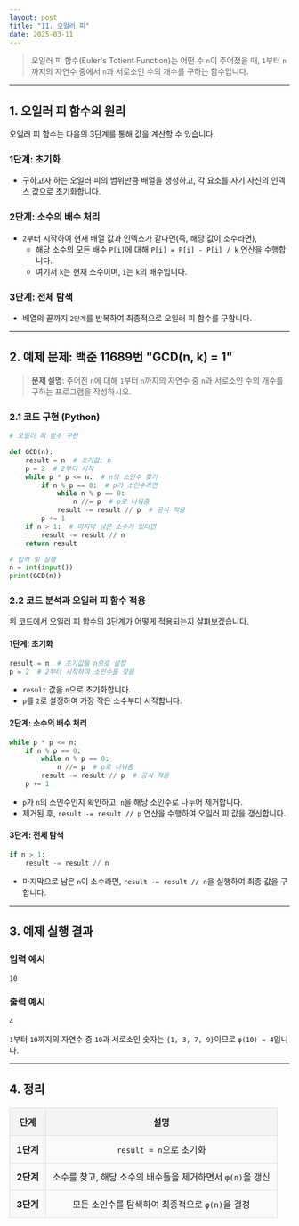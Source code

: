 ```yaml
---
layout: post
title: "11. 오일러 피"
date: 2025-03-11
---
```


> 오일러 피 함수(Euler's Totient Function)는 어떤 수 `n`이 주어졌을 때, `1`부터 `n`까지의 자연수 중에서 `n`과 서로소인 수의 개수를 구하는 함수입니다.

---

## 1. 오일러 피 함수의 원리

오일러 피 함수는 다음의 3단계를 통해 값을 계산할 수 있습니다.

### **1단계: 초기화**
- 구하고자 하는 오일러 피의 범위만큼 배열을 생성하고, 각 요소를 자기 자신의 인덱스 값으로 초기화합니다.

### **2단계: 소수의 배수 처리**
- `2`부터 시작하여 현재 배열 값과 인덱스가 같다면(즉, 해당 값이 소수라면),
  - 해당 소수의 모든 배수 `P[i]`에 대해 `P[i] = P[i] - P[i] / k` 연산을 수행합니다.
  - 여기서 `k`는 현재 소수이며, `i`는 `k`의 배수입니다.

### **3단계: 전체 탐색**
- 배열의 끝까지 `2단계`를 반복하여 최종적으로 오일러 피 함수를 구합니다.

---

## 2. 예제 문제: 백준 11689번 "GCD(n, k) = 1"

> **문제 설명**: 주어진 `n`에 대해 `1`부터 `n`까지의 자연수 중 `n`과 서로소인 수의 개수를 구하는 프로그램을 작성하시오.

### **2.1 코드 구현 (Python)**

```python
# 오일러 피 함수 구현

def GCD(n):
    result = n  # 초기값: n
    p = 2  # 2부터 시작
    while p * p <= n:  # n의 소인수 찾기
        if n % p == 0:  # p가 소인수라면
            while n % p == 0:
                n //= p  # p로 나눠줌
            result -= result // p  # 공식 적용
        p += 1
    if n > 1:  # 마지막 남은 소수가 있다면
        result -= result // n
    return result

# 입력 및 실행
n = int(input())
print(GCD(n))
```

### **2.2 코드 분석과 오일러 피 함수 적용**

위 코드에서 오일러 피 함수의 3단계가 어떻게 적용되는지 살펴보겠습니다.

#### **1단계: 초기화**
```python
result = n  # 초기값을 n으로 설정
p = 2  # 2부터 시작하여 소인수를 찾음
```
- `result` 값을 `n`으로 초기화합니다.
- `p`를 `2`로 설정하여 가장 작은 소수부터 시작합니다.

#### **2단계: 소수의 배수 처리**
```python
while p * p <= n:
    if n % p == 0:
        while n % p == 0:
            n //= p  # p로 나눠줌
        result -= result // p  # 공식 적용
    p += 1
```
- `p`가 `n`의 소인수인지 확인하고, `n`을 해당 소인수로 나누어 제거합니다.
- 제거된 후, `result -= result // p` 연산을 수행하여 오일러 피 값을 갱신합니다.

#### **3단계: 전체 탐색**
```python
if n > 1:
    result -= result // n
```
- 마지막으로 남은 `n`이 소수라면, `result -= result // n`을 실행하여 최종 값을 구합니다.

---

## 3. 예제 실행 결과

### **입력 예시**
```
10
```

### **출력 예시**
```
4
```

`1`부터 `10`까지의 자연수 중 `10`과 서로소인 숫자는 `{1, 3, 7, 9}`이므로 `φ(10) = 4`입니다.

---

## 4. 정리

| 단계  | 설명 |
|-------|------------------------------------------------|
| **1단계** | `result = n`으로 초기화 |
| **2단계** | 소수를 찾고, 해당 소수의 배수들을 제거하면서 `φ(n)`을 갱신 |
| **3단계** | 모든 소인수를 탐색하여 최종적으로 `φ(n)`을 결정 |

<style>
  table {
    width: 100%;
    border-collapse: collapse;
    margin: 20px 0;
  }

  th, td {
    border: 2px solid #333;
    padding: 12px;
    text-align: center;
  }

  th {
    background-color: #f4f4f4;
    font-weight: bold;
  }

  td {
    background-color: #fafafa;
  }

  table th, table td {
    border: 1px solid #ddd;
  }
</style>
